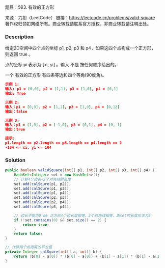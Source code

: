 题目：593. 有效的正方形

来源：力扣（LeetCode）
链接：https://leetcode.cn/problems/valid-square
著作权归领扣网络所有。商业转载请联系官方授权，非商业转载请注明出处。

### Description

给定2D空间中四个点的坐标 p1, p2, p3 和 p4，如果这四个点构成一个正方形，则返回 true 。

点的坐标 pi 表示为 [xi, yi] 。输入 不是 按任何顺序给出的。

一个 有效的正方形 有四条等边和四个等角(90度角)。

 ```json
示例 1:
输入: p1 = [0,0], p2 = [1,1], p3 = [1,0], p4 = [0,1]
输出: True

示例 2:
输入：p1 = [0,0], p2 = [1,1], p3 = [1,0], p4 = [0,12]
输出：false

示例 3:
输入：p1 = [1,0], p2 = [-1,0], p3 = [0,1], p4 = [0,-1]
输出：true

提示:
p1.length == p2.length == p3.length == p4.length == 2
-104 <= xi, yi <= 104
 ```

### Solution
```java
public boolean validSquare(int[] p1, int[] p2, int[] p3, int[] p4) {
    HashSet<Integer> set = new HashSet<>();
    // 计算4个边长+2个对角线的长度
    set.add(calSqure(p1, p2));
    set.add(calSqure(p1, p3));
    set.add(calSqure(p1, p4));
    set.add(calSqure(p2, p3));
    set.add(calSqure(p2, p4));
    set.add(calSqure(p3, p4));

    // 边长不能为0 && 正方形4个边长度相等，2个对角线相等，即set的长度应该为2
    if (!set.contains(0) && set.size() == 2) {      
        return true;
    }
    return false;
}

// 计算两个点距离的平方值
private Integer calSqure(int[] a, int[] b) {
    return (b[0] - a[0]) * (b[0] - a[0]) + (b[1] - a[1]) * (b[1] - a[1]);
}
```

